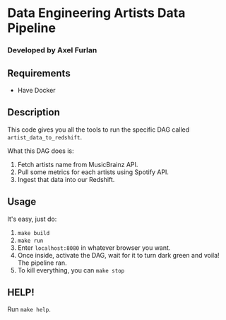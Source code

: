 # Data Engineering Artists Data Pipeline
### Developed by Axel Furlan

## Requirements
- Have Docker


## Description
This code gives you all the tools to run the specific DAG called `artist_data_to_redshift`.

What this DAG does is:

1. Fetch artists name from MusicBrainz API.
2. Pull some metrics for each artists using Spotify API. 
3. Ingest that data into our Redshift.


## Usage
It's easy, just do:

1. `make build`
2. `make run`
3. Enter `localhost:8080` in whatever browser you want.
4. Once inside, activate the DAG, wait for it to turn dark green and voila! The pipeline ran.
5. To kill everything, you can `make stop`


## HELP!
Run `make help`.
